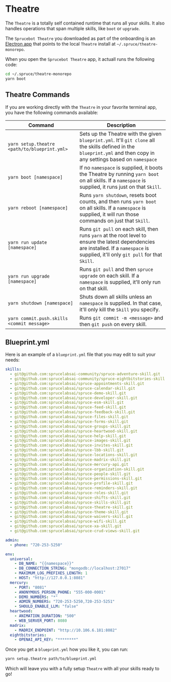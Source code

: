 # Theatre

The `Theatre` is a totally self contained runtime that runs all your skills. It also handles operations that span multiple skills, like `boot` or `upgrade`.

The `Sprucebot Theatre` you downloaded as part of the onboarding is an [Electron app](https://www.electronjs.org) that points to the local `Theatre` install at `~/.spruce/theatre-monorepo`.

When you open the `Sprucebot Theatre` app, it actuall runs the following code:

```bash
cd ~/.spruce/theatre-monorepo 
yarn boot
```

## Theatre Commands

If you are working directly with the `Theatre` in your favorite terminal app, you have the following commands available:

| Command | Description |
| --- | --- |
| `yarn setup.theatre <path/to/blueprint.yml>` | Sets up the Theatre with the given `blueprint.yml`. It'll `git clone` all the skills defined in the `blueprint.yml` and then copy in any settings based on `namespace` |
| `yarn boot [namespace]` | If no `namespace` is supplied, it boots the Theatre by running `yarn boot` on all skills. If a `namespace` is supplied, it runs just on that `Skill`. |
| `yarn reboot [namespace]` | Runs `yarn shutdown`, resets boot counts, and then runs `yarn boot` on all skills. If a `namespace` is supplied, it will run those commands on just that `Skill`. |
| `yarn run update [namespace]` | Runs `git pull` on each skill, then runs `yarn` at the root level to ensure the latest dependencies are installed. If a `namespace` is supplied, it'll only `git pull` for that `Skill`. |
| `yarn run upgrade [namespace]` | Runs `git pull` and then `spruce upgrade` on each skill. If a `namespace` is supplied, it'll only run on that skill. |
| `yarn shutdown [namespace]` | Shuts down all skills unless an `namespace` is supplied. In that case, it'll only kill the `Skill` you specify. |
| `yarn commit.push.skills <commit message>` | Runs `git commit -m <message>` and then `git push` on every skill. |


## Blueprint.yml

Here is an example of a `blueprint.yml` file that you may edit to suit your needs:

```yaml
skills:
  - git@github.com:sprucelabsai-community/spruce-adventure-skill.git
  - git@github.com:sprucelabsai-community/spruce-eightbitstories-skill.git
  - git@github.com:sprucelabsai/spruce-appointments-skill.git
  - git@github.com:sprucelabsai/spruce-calendar-skill.git
  - git@github.com:sprucelabsai/spruce-demo-skill.git
  - git@github.com:sprucelabsai/spruce-developer-skill.git
  - git@github.com:sprucelabsai/spruce-esm-skill.git
  - git@github.com:sprucelabsai/spruce-feed-skill.git
  - git@github.com:sprucelabsai/spruce-feedback-skill.git
  - git@github.com:sprucelabsai/spruce-files-skill.git
  - git@github.com:sprucelabsai/spruce-forms-skill.git
  - git@github.com:sprucelabsai/spruce-groups-skill.git
  - git@github.com:sprucelabsai/spruce-heartwood-skill.git
  - git@github.com:sprucelabsai/spruce-help-skill.git
  - git@github.com:sprucelabsai/spruce-images-skill.git
  - git@github.com:sprucelabsai/spruce-invites-skill.git
  - git@github.com:sprucelabsai/spruce-lbb-skill.git
  - git@github.com:sprucelabsai/spruce-locations-skill.git
  - git@github.com:sprucelabsai/spruce-madrix-skill.git
  - git@github.com:sprucelabsai/spruce-mercury-api.git
  - git@github.com:sprucelabsai/spruce-organization-skill.git
  - git@github.com:sprucelabsai/spruce-people-skill.git
  - git@github.com:sprucelabsai/spruce-permissions-skill.git
  - git@github.com:sprucelabsai/spruce-profile-skill.git
  - git@github.com:sprucelabsai/spruce-reminders-skill.git
  - git@github.com:sprucelabsai/spruce-roles-skill.git
  - git@github.com:sprucelabsai/spruce-shifts-skill.git
  - git@github.com:sprucelabsai/spruce-skills-skill.git
  - git@github.com:sprucelabsai/spruce-theatre-skill.git
  - git@github.com:sprucelabsai/spruce-theme-skill.git
  - git@github.com:sprucelabsai/spruce-waivers-skill.git
  - git@github.com:sprucelabsai/spruce-wifi-skill.git
  - git@github.com:sprucelabsai/spruce-xa-skill.git
  - git@github.com:sprucelabsai/spruce-crud-views-skill.git

admin:
  - phone: "720-253-5250"

env:
  universal:
    - DB_NAME: "{{namespace}}"
    - DB_CONNECTION_STRING: "mongodb://localhost:27017"
    - MAXIMUM_LOG_PREFIXES_LENGTH: 1
    - HOST: "http://127.0.0.1:8081"
  mercury:
    - PORT: "8081"
    - ANONYMOUS_PERSON_PHONE: "555-000-0001"
    - DEMO_NUMBERS: "*"
    - ADMIN_NUMBERS: "720-253-5250,720-253-5251"
    - SHOULD_ENABLE_LLM: "false"
  heartwood:
    - ANIMATION_DURATION: "500"
    - WEB_SERVER_PORT: 8080
  madrix:
    - MADRIX_ENDPOINT: "http://10.106.6.181:8082"
  eightbitstories:
    - OPENAI_API_KEY: "********"


```


Once you get a `blueprint.yml` how you like it, you can run:

```bash
yarn setup.theatre path/to/blueprint.yml
```

Which will leave you with a fully setup `Theatre` with all your skills ready to go!